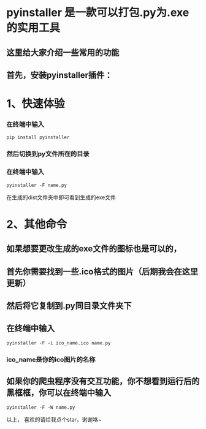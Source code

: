 # pyinstaller 是一款可以打包.py为.exe 的实用工具
## 这里给大家介绍一些常用的功能
## 首先，安装pyinstaller插件：

# 1、快速体验
### 在终端中输入
```
pip install pyinstaller
```

### 然后切换到py文件所在的目录
### 在终端中输入
```
pyinstaller -F name.py
```
在生成的dist文件夹中即可看到生成的exe文件

# 2、其他命令
## 如果想要更改生成的exe文件的图标也是可以的，
## 首先你需要找到一些.ico格式的图片（后期我会在这里更新）
## 然后将它复制到.py同目录文件夹下
## 在终端中输入

```
pyinstaller -F -i ico_name.ico name.py
```
### ico_name是你的ico图片的名称

## 如果你的爬虫程序没有交互功能，你不想看到运行后的黑框框，你可以在终端中输入
```
pyinstaller -F -W name.py
```
以上，
喜欢的请给我点个star，谢谢咯~
